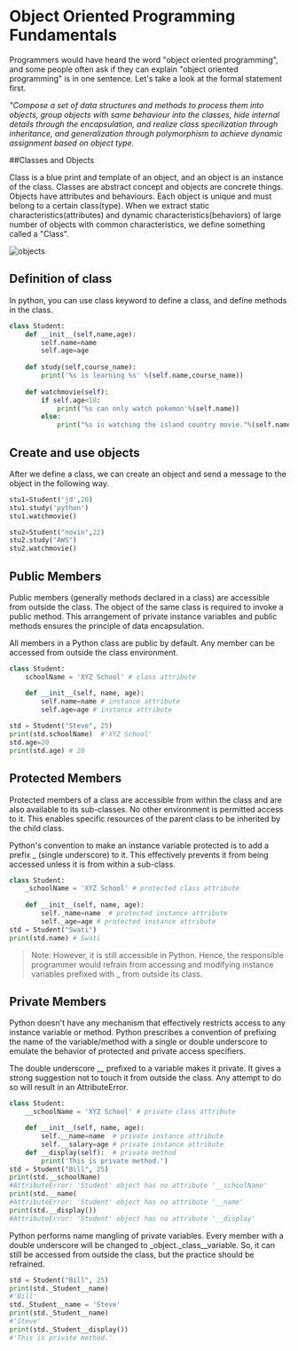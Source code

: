 # Object Oriented Programming Fundamentals
Programmers would have heard the word "object oriented programming", and some people often ask if they can explain "object oriented programming" is in one sentence. Let's take a look at the formal statement first.

*"Compose a set of  data structures and methods to process them into objects, group objects with same behaviour into the classes, hide internal details through the encapsulation, and realize class specilization through inheritance, and generalization through polymorphism to achieve dynamic assignment based on object type.*

##Classes and Objects

Class is a blue print and template of an object, and an object is an instance of the class. 
Classes are abstract concept and objects are concrete things.
Objects have attributes and behaviours. Each object is unique and must belong to a certain class(type). When we extract static characteristics(attributes) and dynamic characteristics(behaviors) of large number of objects with common characteristics, we define something called a "Class".

![objects](https://github.com/jackfrued/Python-100-Days/raw/master/Day01-15/res/object-feature.png)

## Definition of class

In python, you can use class keyword to define a class, and define methods in the class.

```python
class Student:
    def __init__(self,name,age):
        self.name=name
        self.age=age
    
    def study(self,course_name):
        print('%s is learning %s' %(self.name,course_name))
    
    def watchmovie(self):
        if self.age<18:
            print('%s can only watch pokemon'%(self.name))
        else:
            print("%s is watching the island country movie."%(self.name))
 ```
 
 ## Create and use objects
 
 After we define a class, we can create an object and send a message to the object in the following way.
 
 ```python
 stu1=Student('jd',20)
stu1.study('python')
stu1.watchmovie()

stu2=Student("novin",22)
stu2.study("AWS")
stu2.watchmovie()
```
## Public Members

Public members (generally methods declared in a class) are accessible from outside the class. The object of the same class is required to invoke a public method. This arrangement of private instance variables and public methods ensures the principle of data encapsulation.

All members in a Python class are public by default. Any member can be accessed from outside the class environment.

```python
class Student:
    schoolName = 'XYZ School' # class attribute

    def __init__(self, name, age):
        self.name=name # instance attribute
        self.age=age # instance attribute
    
std = Student("Steve", 25)
print(std.schoolName)  #'XYZ School'
std.age=20
print(std.age) # 20
```

## Protected Members

Protected members of a class are accessible from within the class and are also available to its sub-classes. No other environment is permitted access to it. This enables specific resources of the parent class to be inherited by the child class.

Python's convention to make an instance variable protected is to add a prefix _ (single underscore) to it. This effectively prevents it from being accessed unless it is from within a sub-class.

```python
class Student:
    _schoolName = 'XYZ School' # protected class attribute
    
    def __init__(self, name, age):
        self._name=name  # protected instance attribute
        self._age=age # protected instance attribute
std = Student("Swati")
print(std.name) # Swati
```
>Note: However, it is still accessible in Python. Hence, the responsible programmer would refrain from accessing and modifying instance variables prefixed with _ from outside its class.

## Private Members

Python doesn't have any mechanism that effectively restricts access to any instance variable or method. Python prescribes a convention of prefixing the name of the variable/method with a single or double underscore to emulate the behavior of protected and private access specifiers.

The double underscore __ prefixed to a variable makes it private. It gives a strong suggestion not to touch it from outside the class. Any attempt to do so will result in an AttributeError.

```python
class Student:
    __schoolName = 'XYZ School' # private class attribute

    def __init__(self, name, age):
        self.__name=name  # private instance attribute
        self.__salary=age # private instance attribute
    def __display(self):  # private method
	    print('This is private method.')
std = Student("Bill", 25)
print(std.__schoolName)
#AttributeError: 'Student' object has no attribute '__schoolName'
print(std.__name(
#AttributeError: 'Student' object has no attribute '__name'
print(std.__display())
#AttributeError: 'Student' object has no attribute '__display'
```
Python performs name mangling of private variables. Every member with a double underscore will be changed to _object._class__variable. So, it can still be accessed from outside the class, but the practice should be refrained.

```python
std = Student("Bill", 25)
print(std._Student__name)
#'Bill'
std._Student__name = 'Steve'
print(std._Student__name)
#'Steve'
print(std._Student__display())
#'This is private method.'
```
